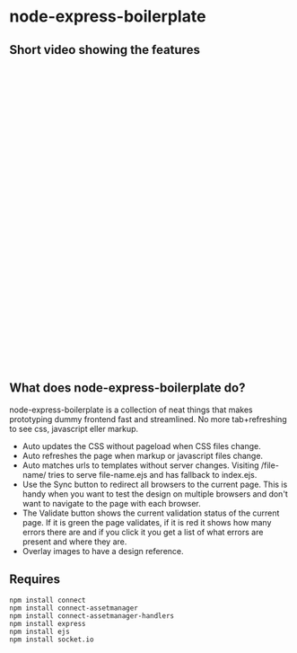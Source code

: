# node-express-boilerplate
## Short video showing the features
<object width="900" height="531"><param name="movie" value="http://www.youtube.com/v/esKYgej26dw?fs=1&amp;hl=en_US&amp;rel=0&amp;hd=1"></param><param name="allowFullScreen" value="true"></param><param name="allowscriptaccess" value="always"></param><embed src="http://www.youtube.com/v/esKYgej26dw?fs=1&amp;hl=en_US&amp;rel=0&amp;hd=1" type="application/x-shockwave-flash" allowscriptaccess="always" allowfullscreen="true" width="900" height="531"></embed></object>
## What does node-express-boilerplate do?

node-express-boilerplate is a collection of neat things that makes prototyping dummy frontend fast and streamlined. No more tab+refreshing to see css, javascript eller markup.

* Auto updates the CSS without pageload when CSS files change.
* Auto refreshes the page when markup or javascript files change.
* Auto matches urls to templates without server changes. Visiting /file-name/ tries to serve file-name.ejs and has fallback to index.ejs.
* Use the Sync button to redirect all browsers to the current page. This is handy when you want to test the design on multiple browsers and don't want to navigate to the page with each browser.
* The Validate button shows the current validation status of the current page. If it is green the page validates, if it is red it shows how many errors there are and if you click it you get a list of what errors are present and where they are.
* Overlay images to have a design reference.

## Requires
    npm install connect
    npm install connect-assetmanager
    npm install connect-assetmanager-handlers
    npm install express
    npm install ejs
    npm install socket.io